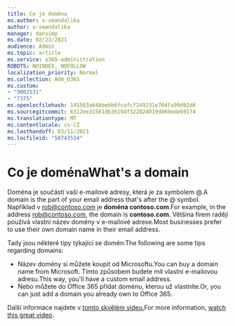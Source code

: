 ```yaml
---
title: Co je doména
ms.author: v-smandalika
author: v-smandalika
manager: dansimp
ms.date: 02/23/2021
audience: Admin
ms.topic: article
ms.service: o365-administration
ROBOTS: NOINDEX, NOFOLLOW
localization_priority: Normal
ms.collection: Adm_O365
ms.custom:
- "9002531"
- "7375"
ms.openlocfilehash: 145563a64bbebb6fcafcf249231e70dfa99d92d6
ms.sourcegitcommit: 6312ee31561db36104f32282d019d069ede69174
ms.translationtype: MT
ms.contentlocale: cs-CZ
ms.lasthandoff: 03/11/2021
ms.locfileid: "50743534"
---
```

# <a name="whats-a-domain"></a><span data-ttu-id="451a3-102">Co je doména</span><span class="sxs-lookup"><span data-stu-id="451a3-102">What's a domain</span></span>

<span data-ttu-id="451a3-103">Doména je součástí vaší e-mailové adresy, která je za symbolem @.</span><span class="sxs-lookup"><span data-stu-id="451a3-103">A domain is the part of your email address that's after the @ symbol.</span></span> <span data-ttu-id="451a3-104">Například v rob@contoso.com je **doména contoso.com**.</span><span class="sxs-lookup"><span data-stu-id="451a3-104">For example, in the address rob@contoso.com, the domain is **contoso.com**.</span></span> <span data-ttu-id="451a3-105">Většina firem raději používá vlastní název domény v e-mailové adrese.</span><span class="sxs-lookup"><span data-stu-id="451a3-105">Most businesses prefer to use their own domain name in their email address.</span></span>

<span data-ttu-id="451a3-106">Tady jsou některé tipy týkající se domén:</span><span class="sxs-lookup"><span data-stu-id="451a3-106">The following are some tips regarding domains:</span></span>

- <span data-ttu-id="451a3-107">Název domény si můžete koupit od Microsoftu.</span><span class="sxs-lookup"><span data-stu-id="451a3-107">You can buy a domain name from Microsoft.</span></span> <span data-ttu-id="451a3-108">Tímto způsobem budete mít vlastní e-mailovou adresu.</span><span class="sxs-lookup"><span data-stu-id="451a3-108">This way, you'll have a custom email address.</span></span>
- <span data-ttu-id="451a3-109">Nebo můžete do Office 365 přidat doménu, kterou už vlastníte.</span><span class="sxs-lookup"><span data-stu-id="451a3-109">Or, you can just add a domain you already own to Office 365.</span></span>

<span data-ttu-id="451a3-110">Další informace najdete v [tomto skvělém videu.](https://www.youtube.com/watch)</span><span class="sxs-lookup"><span data-stu-id="451a3-110">For more information, [watch this great video](https://www.youtube.com/watch).</span></span>